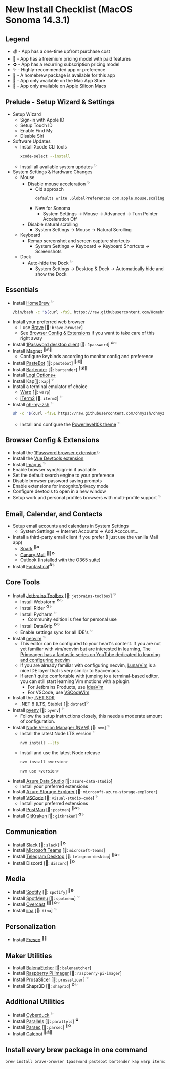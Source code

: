 # New Install Checklist (MacOS Sonoma 14.3.1)

## Legend
- 💰 - App has a one-time upfront purchase cost
- 💸 - App has a freemium pricing model with paid features
- ♻️ - App has a recurring subscription pricing model
- ✨ - Highly-recommended app or preference
- 🍺 - A homebrew package is available for this app
- 🛄 - App only available on the Mac App Store
- 🍎 - App only available on Apple Silicon Macs

## Prelude - Setup Wizard & Settings
- Setup Wizard
    - Sign-in with Apple ID
    - Setup Touch ID
    - Enable Find My
    - Disable Siri
- Software Updates
    - Install Xcode CLI tools 
        ```sh
        xcode-select --install
        ```
    - Install all available system updates <sup>✨</sup>
- System Settings & Hardware Changes
    - Mouse
        - Disable mouse acceleration  <sup>✨</sup>
          - Old approach
            ```sh
            defaults write .GlobalPreferences com.apple.mouse.scaling -1
            ```
          - New for Sonoma
            - System Settings -> Mouse -> Advanced -> Turn Pointer Acceleration Off
        - Disable natural scrolling
            - System Settings -> Mouse -> Natural Scrolling
    - Keyboard
      - Remap screenshot and screen capture shortcuts
        - System Settings -> Keyboard -> Keyboard Shortcuts -> Screenshots
    - Dock
        - Auto-hide the Dock  <sup>✨</sup>
            - System Settings -> Desktop & Dock -> Automatically hide and show the Dock


## Essentials
- Install [HomeBrew](https://brew.sh/) <sup>✨</sup>
    ```sh
    /bin/bash -c "$(curl -fsSL https://raw.githubusercontent.com/Homebrew/install/HEAD/install.sh)"
    ```
- Install your preferred web browser 
    - I use [Brave](https://brave.com/download/) [🍺: `brave-browser`]
    - See [Browser Config & Extensions](#browser-config--extensions) if you want to take care of this right away
- Install [1Password desktop client](https://1password.com/downloads/mac/) [🍺: `1password`] <sup>♻️✨</sup>
- Install [Magnet](https://apps.apple.com/us/app/magnet/id441258766?mt=12) <sup>🛄💰✨</sup>
    - Configure keybinds according to monitor config and preference
- Install [PasteBot](https://tapbots.com/pastebot/buy/) [🍺: `pastebot`] <sup>🛄💰✨</sup>
- Install [Bartender](https://www.macbartender.com/Bartender4/purchase.html) [🍺: `bartender`] <sup>🛄💰✨</sup>
- Install [Logi Options+](https://www.logitech.com/en-us/software/logi-options-plus.html)
- Install [Kap](https://getkap.co/)[🍺: `kap`] <sup>✨</sup>
- Install a terminal emulator of choice
    - [Warp](https://app.warp.dev/get_warp) [🍺: `warp`] 
    - [iTerm2](https://iterm2.com/downloads.html) [🍺: `iterm2`] <sup>✨</sup>
- Install [oh-my-zsh](https://ohmyz.sh/#install) <sup>✨</sup>
    ```sh
    sh -c "$(curl -fsSL https://raw.githubusercontent.com/ohmyzsh/ohmyzsh/master/tools/install.sh)"
    ```
    - Install and configure the [Powerlevel10k theme](https://github.com/romkatv/powerlevel10k) <sup>✨</sup>

## Browser Config & Extensions
- Install the [1Password browser extension](https://1password.com/downloads/browser-extension/)✨
- Install the [Vue Devtools extension](https://chrome.google.com/webstore/detail/vuejs-devtools/nhdogjmejiglipccpnnnanhbledajbpd?hl=en)
- Install [Imagus](https://chrome.google.com/webstore/detail/imagus/immpkjjlgappgfkkfieppnmlhakdmaab?hl=en) <sup>✨</sup>
- Enable browser sync/sign-in if available
- Set the default search engine to your preference
- Disable browser password saving prompts
- Enable extensions for incognito/privacy mode
- Configure devtools to open in a new window
- Setup work and personal profiles browsers with multi-profile support <sup>✨</sup>

## Email, Calendar, and Contacts
- Setup email accounts and calendars in System Settings
    - System Settings -> Internet Accounts -> Add Acccount...
- Install a third-party email client if you prefer (I just use the vanilla Mail app)
    - [Spark](https://sparkmailapp.com/download) <sup>💸♻️</sup>
    - [Canary Mail](https://apps.apple.com/us/app/canary-mail/id1236045954) <sup>🛄💸♻️</sup>
    - Outlook (Installed with the O365 suite)
- Install [Fantastical](https://flexibits.com/fantastical)<sup>♻️✨</sup>

## Core Tools
- Install [Jetbrains Toolbox](https://www.jetbrains.com/toolbox-app/) [🍺: `jetbrains-toolbox`] <sup>✨</sup>
    - Install Webstorm <sup>♻️✨</sup>
    - Install Rider <sup>♻️✨</sup>
    - Install Pycharm <sup>✨</sup>
        - Community edition is free for personal use
    - Install DataGrip <sup>♻️✨</sup>
    - Enable settings sync for all IDE's <sup>✨</sup>
- Install [neovim](https://neovim.io/) <sup>✨</sup>
  - This editor can be configured to your heart's content. If you are not yet familiar with vim/neovim but are interested in learning, [The Primeagen has a fantastic series on YouTube dedicated to learning and configuring neovim](https://youtube.com/playlist?list=PLm323Lc7iSW_wuxqmKx_xxNtJC_hJbQ7R&si=TkAuWV-wHfL6uYFv)
  - If you are already familiar with configuring neovim, [LunarVim](https://www.lunarvim.org/) is a nice IDE layer that is very similar to Spacemacs.
  - If aren't quite comfortable with jumping to a terminal-based editor, you can still start learning Vim motions with a plugin.
    - For Jetbrains Products, use [IdeaVim](https://plugins.jetbrains.com/plugin/164-ideavim)
    - For VSCode, use [VSCodeVim](https://marketplace.visualstudio.com/items?itemName=vscodevim.vim)
- Install the [.NET SDK](https://dotnet.microsoft.com/en-us/download)
    - .NET 8 (LTS, Stable) [🍺: `dotnet`]<sup>✨</sup>
- Install [pyenv](https://github.com/pyenv/pyenv) [🍺: `pyenv`] <sup>✨</sup>
    - Follow the setup instructions closely, this needs a moderate amount of configuration.
- Install [Node Version Manager (NVM)](https://github.com/nvm-sh/nvm) [🍺: `nvm`] <sup>✨</sup>
    - Install the latest Node LTS version <sup>✨</sup>
        ```sh
        nvm install --lts
        ```
    - Install and use the latest Node release
        ```sh
        nvm install <version>
        ```
        ```sh
        nvm use <version>
        ```
- Install [Azure Data Studio](https://azure.microsoft.com/en-us/products/data-studio) [🍺: `azure-data-studio`]
    - Install your preferred extensions
- Install [Azure Storage Explorer](https://azure.microsoft.com/en-us/products/storage/storage-explorer) [🍺: `microsoft-azure-storage-explorer`]
- Install [VSCode](https://code.visualstudio.com/) [🍺: `visual-studio-code`] <sup>✨</sup>
    - Install your preferred extensions
- Install [PostMan](https://www.postman.com/downloads/) [🍺: `postman`] <sup>💸♻️✨</sup>
- Install [GitKraken](https://www.postman.com/downloads/) [🍺: `gitkraken`] <sup>♻️✨</sup>

## Communication
- Install [Slack](https://slack.com/downloads/mac)  [🍺: `slack`] <sup>💸♻️</sup>
- Install [Microsoft Teams](https://www.microsoft.com/en-us/microsoft-teams/download-app)  [🍺: `microsoft-teams`]
- Install [Telegram Desktop](https://desktop.telegram.org/)  [🍺: `telegram-desktop`] <sup>💸♻️✨</sup>
- Install [Discord](https://discord.com/download)  [🍺: `discord`] <sup>💸♻️</sup>


## Media
- Install [Spotify](https://www.spotify.com/us/download/other/) [🍺: `spotify`] <sup>💸♻️</sup>
- Install [SpotMenu](https://kmikiy.github.io/SpotMenu/) [🍺: `spotmenu`] <sup>✨</sup>
- Install [Overcast](https://apps.apple.com/us/app/overcast/id888422857) <sup>🛄🍎💸♻️✨</sup>
- Install [iina](https://iina.io/) [🍺: `iina`]  <sup>✨</sup>

## Personalization
- Install [Fresco](https://apps.apple.com/us/app/fresco/id1251572132?mt=12) <sup>🛄✨</sup>

## Maker Utilities
- Install [BalenaEtcher](https://www.balena.io/etcher) [🍺: `balenaetcher`] 
- Install [Raspberry Pi Imager](https://www.raspberrypi.com/software/) [🍺: `raspberry-pi-imager`]
- Install [PrusaSlicer](https://www.prusa3d.com/page/prusaslicer_424/) [🍺: `prusaslicer`] <sup>✨</sup>
- Install [Shapr3D](https://www.shapr3d.com/) [🍺: `shapr3d`] <sup>♻️✨</sup>

## Additional Utilities
- Install [Cyberduck](https://apps.apple.com/us/app/cyberduck/id409222199?mt=12) <sup>✨</sup>
- Install [Parallels](https://www.parallels.com/products/desktop/) [🍺: `parallels`] <sup>♻️</sup>
- Install [Parsec](https://parsec.app/downloads) [🍺: `parsec`] <sup>💸♻️</sup>
- Install [Calcbot](https://apps.apple.com/us/app/calcbot-the-smart-calculator/id931657367?mt=12) <sup>🛄💰✨</sup>


## Install every brew package in one command
```sh
brew install brave-browser 1password pastebot bartender kap warp iterm2 jetbrains-toolbox dotnet pyenv nvm azure-data-studio microsoft-azure-storage-explorer visual-studio-code postman gitkraken slack microsoft-teams telegram-desktop discord spotify spotmenu iina balenaetcher raspberry-pi-imager prusaslicer shapr3d parallels
```
